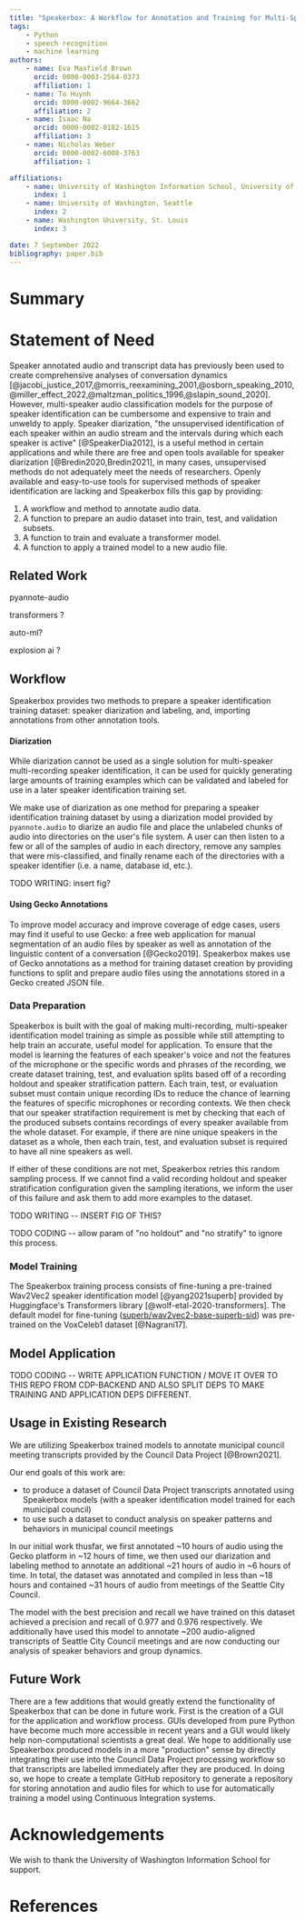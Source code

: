 ```yaml
---
title: "Speakerbox: A Workflow for Annotation and Training for Multi-Speaker Classification Models"
tags:
    - Python
    - speech recognition
    - machine learning
authors:
    - name: Eva Maxfield Brown
      orcid: 0000-0003-2564-0373
      affiliation: 1
    - name: To Huynh
      orcid: 0000-0002-9664-3662
      affiliation: 2
    - name: Isaac Na
      orcid: 0000-0002-0182-1615
      affiliation: 3
    - name: Nicholas Weber
      orcid: 0000-0002-6008-3763
      affiliation: 1

affiliations:
    - name: University of Washington Information School, University of Washington, Seattle
      index: 1
    - name: University of Washington, Seattle
      index: 2
    - name: Washington University, St. Louis
      index: 3

date: 7 September 2022
bibliography: paper.bib
---
```


# Summary



# Statement of Need

Speaker annotated audio and transcript data has previously been used to create comprehensive analyses of conversation dynamics [@jacobi_justice_2017,@morris_reexamining_2001,@osborn_speaking_2010,@miller_effect_2022,@maltzman_politics_1996,@slapin_sound_2020]. However, multi-speaker audio classification models for the purpose of speaker identification can be cumbersome and expensive to train and unweldy to apply. Speaker diarization, "the unsupervised identification of each speaker within an audio stream and the intervals during which each speaker is active" [@SpeakerDia2012], is a useful method in certain applications and while there are free and open tools available for speaker diarization [@Bredin2020,Bredin2021], in many cases, unsupervised methods do not adequately meet the needs of researchers. Openly available and easy-to-use tools for supervised methods of speaker identification are lacking and Speakerbox fills this gap by providing:

1. A workflow and method to annotate audio data.
2. A function to prepare an audio dataset into train, test, and validation subsets.
3. A function to train and evaluate a transformer model.
4. A function to apply a trained model to a new audio file.

## Related Work

pyannote-audio

transformers ?

auto-ml?

explosion ai ?

## Workflow

Speakerbox provides two methods to prepare a speaker identification training dataset: speaker diarization and labeling, and, importing annotations from other annotation tools.

#### Diarization

While diarization cannot be used as a single solution for multi-speaker multi-recording speaker identification, it can be used for quickly generating large amounts of training examples which can be validated and labeled for use in a later speaker identification training set.

We make use of diarization as one method for preparing a speaker identification training dataset by using a diarization model provided by `pyannote.audio` to diarize an audio file and place the unlabeled chunks of audio into directories on the user's file system. A user can then listen to a few or all of the samples of audio in each directory, remove any samples that were mis-classified, and finally rename each of the directories with a speaker identifier (i.e. a name, database id, etc.).

TODO WRITING: insert fig?

#### Using Gecko Annotations

To improve model accuracy and improve coverage of edge cases, users may find it useful to use Gecko: a free web application for manual segmentation of an audio files by speaker as well as annotation of the linguistic content of a conversation [@Gecko2019]. Speakerbox makes use of Gecko annotations as a method for training dataset creation by providing functions to split and prepare audio files using the annotations stored in a Gecko created JSON file.

### Data Preparation

Speakerbox is built with the goal of making multi-recording, multi-speaker identification model training as simple as possible while still attempting to help train an accurate, useful model for application. To ensure that the model is learning the features of each speaker's voice and not the features of the microphone or the specific words and phrases of the recording, we create dataset training, test, and evaluation splits based off of a recording holdout and speaker stratification pattern. Each train, test, or evaluation subset must contain unique recording IDs to reduce the chance of learning the features of specific microphones or recording contexts. We then check that our speaker stratifaction requirement is met by checking that each of the produced subsets contains recordings of every speaker available from the whole dataset. For example, if there are nine unique speakers in the dataset as a whole, then each train, test, and evaluation subset is required to have all nine speakers as well.

If either of these conditions are not met, Speakerbox retries this random sampling process. If we cannot find a valid recording holdout and speaker stratification configuration given the sampling iterations, we inform the user of this failure and ask them to add more examples to the dataset.

TODO WRITING -- INSERT FIG OF THIS?

TODO CODING -- allow param of "no holdout" and "no stratify" to ignore this process.

### Model Training

The Speakerbox training process consists of fine-tuning a pre-trained Wav2Vec2 speaker identification model [@yang2021superb] provided by Huggingface's Transformers library [@wolf-etal-2020-transformers]. The default model for fine-tuning ([superb/wav2vec2-base-superb-sid](https://huggingface.co/superb/wav2vec2-base-superb-sid)) was pre-trained on the VoxCeleb1 dataset [@Nagrani17].

## Model Application

TODO CODING -- WRITE APPLICATION FUNCTION / MOVE IT OVER TO THIS REPO FROM CDP-BACKEND AND ALSO SPLIT DEPS TO MAKE TRAINING AND APPLICATION DEPS DIFFERENT.

## Usage in Existing Research

We are utilizing Speakerbox trained models to annotate municipal council meeting transcripts provided by the Council Data Project [@Brown2021].

Our end goals of this work are:

* to produce a dataset of Council Data Project transcripts annotated using Speakerbox models (with a speaker identification model trained for each municipal council)
* to use such a dataset to conduct analysis on speaker patterns and behaviors in municipal council meetings

In our initial work thusfar, we first annotated ~10 hours of audio using the Gecko platform in ~12 hours of time, we then used our diarization and labeling method to annotate an additional ~21 hours of audio in ~6 hours of time. In total, the dataset was annotated and compiled in less than ~18 hours and contained ~31 hours of audio from meetings of the Seattle City Council.

The model with the best precision and recall we have trained on this dataset achieved a precision and recall of 0.977 and 0.976 respectively. We additionally have used this model to annotate ~200 audio-aligned transcripts of Seattle City Council meetings and are now conducting our analysis of speaker behaviors and group dynamics.

## Future Work

There are a few additions that would greatly extend the functionality of Speakerbox that can be done in future work. First is the creation of a GUI for the application and workflow process. GUIs developed from pure Python have become much more accessible in recent years and a GUI would likely help non-computational scientists a great deal. We hope to additionally use Speakerbox produced models in a more "production" sense by directly integrating their use into the Council Data Project processing workflow so that transcripts are labelled immediately after they are produced. In doing so, we hope to create a template GitHub repository to generate a repository for storing annotation and audio files for which to use for automatically training a model using Continuous Integration systems.

# Acknowledgements

We wish to thank the University of Washington Information School for support.

# References
